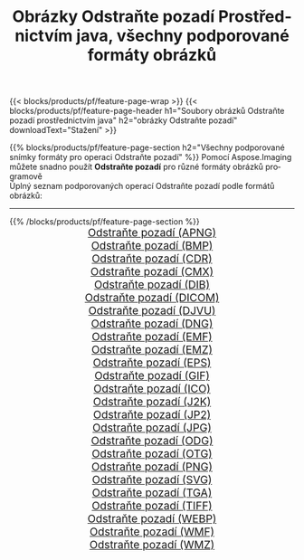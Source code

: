 ﻿---
title: Obrázky Odstraňte pozadí Prostřednictvím java, všechny podporované formáty obrázků 
weight: 3920
url: /cs/java/remove-background 
lang: cs
langdirlevel: 2
locales: zh-hans,ja,it,ru,de,es,fr,nl,id,lt,pl,pt,vi,tr,ko,zh-hant,ar,hi,th,sv,cs,uk,he
description: Pomocí Aspose.Imaging můžete snadno Odstraňte pozadí obrázky přes java
---

{{< blocks/products/pf/feature-page-wrap >}}
{{< blocks/products/pf/feature-page-header h1="Soubory obrázků Odstraňte pozadí prostřednictvím java" h2="obrázky Odstraňte pozadí" downloadText="Stažení" >}}


{{% blocks/products/pf/feature-page-section  h2="Všechny podporované snímky formáty pro operaci Odstraňte pozadí" %}}
Pomocí Aspose.Imaging můžete snadno použít **Odstraňte pozadí** pro různé formáty obrázků programově
<br/>
Úplný seznam podporovaných operací Odstraňte pozadí podle formátů obrázků:
<hr/>
{{% /blocks/products/pf/feature-page-section %}}
<div class="container-fluid productfamilypage bg-gray">
    <div class="convertypes bg-gray agp-content section">
        <div class="container">
		<div class="row other-converters" style="gap: 10px;font-size: 19px;text-align:center;">
		    <div class='col-md-2 other-converter remove-lp remove-rp'><a href="/imaging/cs/java/remove-background/apng" style="padding:15px;">Odstraňte pozadí (APNG)</a></div><div class='col-md-2 other-converter remove-lp remove-rp'><a href="/imaging/cs/java/remove-background/bmp" style="padding:15px;">Odstraňte pozadí (BMP)</a></div><div class='col-md-2 other-converter remove-lp remove-rp'><a href="/imaging/cs/java/remove-background/cdr" style="padding:15px;">Odstraňte pozadí (CDR)</a></div><div class='col-md-2 other-converter remove-lp remove-rp'><a href="/imaging/cs/java/remove-background/cmx" style="padding:15px;">Odstraňte pozadí (CMX)</a></div><div class='col-md-2 other-converter remove-lp remove-rp'><a href="/imaging/cs/java/remove-background/dib" style="padding:15px;">Odstraňte pozadí (DIB)</a></div><div class='col-md-2 other-converter remove-lp remove-rp'><a href="/imaging/cs/java/remove-background/dicom" style="padding:15px;">Odstraňte pozadí (DICOM)</a></div><div class='col-md-2 other-converter remove-lp remove-rp'><a href="/imaging/cs/java/remove-background/djvu" style="padding:15px;">Odstraňte pozadí (DJVU)</a></div><div class='col-md-2 other-converter remove-lp remove-rp'><a href="/imaging/cs/java/remove-background/dng" style="padding:15px;">Odstraňte pozadí (DNG)</a></div><div class='col-md-2 other-converter remove-lp remove-rp'><a href="/imaging/cs/java/remove-background/emf" style="padding:15px;">Odstraňte pozadí (EMF)</a></div><div class='col-md-2 other-converter remove-lp remove-rp'><a href="/imaging/cs/java/remove-background/emz" style="padding:15px;">Odstraňte pozadí (EMZ)</a></div><div class='col-md-2 other-converter remove-lp remove-rp'><a href="/imaging/cs/java/remove-background/eps" style="padding:15px;">Odstraňte pozadí (EPS)</a></div><div class='col-md-2 other-converter remove-lp remove-rp'><a href="/imaging/cs/java/remove-background/gif" style="padding:15px;">Odstraňte pozadí (GIF)</a></div><div class='col-md-2 other-converter remove-lp remove-rp'><a href="/imaging/cs/java/remove-background/ico" style="padding:15px;">Odstraňte pozadí (ICO)</a></div><div class='col-md-2 other-converter remove-lp remove-rp'><a href="/imaging/cs/java/remove-background/j2k" style="padding:15px;">Odstraňte pozadí (J2K)</a></div><div class='col-md-2 other-converter remove-lp remove-rp'><a href="/imaging/cs/java/remove-background/jp2" style="padding:15px;">Odstraňte pozadí (JP2)</a></div><div class='col-md-2 other-converter remove-lp remove-rp'><a href="/imaging/cs/java/remove-background/jpg" style="padding:15px;">Odstraňte pozadí (JPG)</a></div><div class='col-md-2 other-converter remove-lp remove-rp'><a href="/imaging/cs/java/remove-background/odg" style="padding:15px;">Odstraňte pozadí (ODG)</a></div><div class='col-md-2 other-converter remove-lp remove-rp'><a href="/imaging/cs/java/remove-background/otg" style="padding:15px;">Odstraňte pozadí (OTG)</a></div><div class='col-md-2 other-converter remove-lp remove-rp'><a href="/imaging/cs/java/remove-background/png" style="padding:15px;">Odstraňte pozadí (PNG)</a></div><div class='col-md-2 other-converter remove-lp remove-rp'><a href="/imaging/cs/java/remove-background/svg" style="padding:15px;">Odstraňte pozadí (SVG)</a></div><div class='col-md-2 other-converter remove-lp remove-rp'><a href="/imaging/cs/java/remove-background/tga" style="padding:15px;">Odstraňte pozadí (TGA)</a></div><div class='col-md-2 other-converter remove-lp remove-rp'><a href="/imaging/cs/java/remove-background/tiff" style="padding:15px;">Odstraňte pozadí (TIFF)</a></div><div class='col-md-2 other-converter remove-lp remove-rp'><a href="/imaging/cs/java/remove-background/webp" style="padding:15px;">Odstraňte pozadí (WEBP)</a></div><div class='col-md-2 other-converter remove-lp remove-rp'><a href="/imaging/cs/java/remove-background/wmf" style="padding:15px;">Odstraňte pozadí (WMF)</a></div><div class='col-md-2 other-converter remove-lp remove-rp'><a href="/imaging/cs/java/remove-background/wmz" style="padding:15px;">Odstraňte pozadí (WMZ)</a></div>
                </div>
        </div>
    </div>
</div>
<br/>
